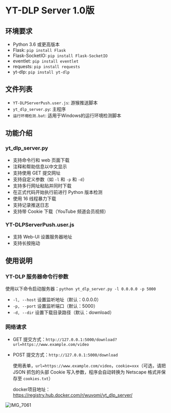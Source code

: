 # YT-DLP Server 1.0版

## 环境要求
- Python 3.6 或更高版本
- Flask: `pip install Flask`
- Flask-SocketIO: `pip install Flask-SocketIO`
- eventlet: `pip install eventlet`
- requests: `pip install requests`
- yt-dlp: `pip install yt-dlp`

## 文件列表
- `YT-DLPServerPush.user.js`: 游猴推送脚本
- `yt_dlp_server.py`: 主程序
- `运行环境检测.bat`: 适用于Windows的运行环境检测脚本

## 功能介绍

### yt_dlp_server.py
- 支持命令行和 web 页面下载
- 注释和帮助信息以中文显示
- 支持使用 GET 提交网址
- 支持自定义参数（如 `-l` 和 `-p` 和 `-d`）
- 支持多行网址粘贴并同时下载
- 在正式代码开始执行前进行 Python 版本检测
- 使用 16 线程暴力下载
- 支持记录推送日志
- 支持带 Cookie 下载（YouTube 频道会员视频）

### YT-DLPServerPush.user.js
- 支持 Web-UI 设置服务器地址
- 支持长按拖动

## 使用说明

### YT-DLP 服务器命令行参数
使用以下命令启动服务器：`python yt_dlp_server.py -l 0.0.0.0 -p 5000`

- `-l, --host` 设置监听地址（默认：0.0.0.0）
- `-p, --port` 设置监听端口（默认：5000）
- `-d, --dir` 设置下载目录路径（默认：download）

### 网络请求
- GET 提交方式：`http://127.0.0.1:5000/download?url=https://www.example.com/video`
- POST 提交方式：`http://127.0.0.1:5000/download`

  使用表单，`url=https://www.example.com/video`，`cookie=xxx`（可选，请把 JSON 抓包的头部 Cookie 写入参数，程序会自动转换为 Netscape 格式并保存至 `cookies.txt`）

  docker项目地址：https://registry.hub.docker.com/r/wuvomi/yt_dlp_server/

![IMG_7061](https://user-images.githubusercontent.com/7725643/233867727-1955b068-3d30-461b-9922-5e218effb581.jpeg)
